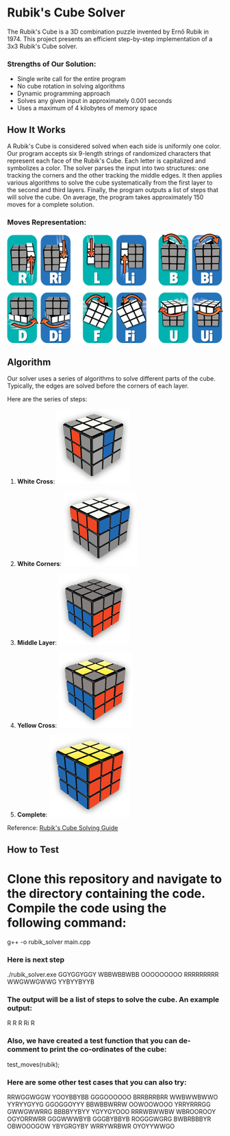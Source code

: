 # Rubik's Cube Solver

The Rubik's Cube is a 3D combination puzzle invented by Ernő Rubik in 1974. This project presents an efficient step-by-step implementation of a 3x3 Rubik's Cube solver.

### Strengths of Our Solution:
- Single write call for the entire program
- No cube rotation in solving algorithms
- Dynamic programming approach
- Solves any given input in approximately 0.001 seconds
- Uses a maximum of 4 kilobytes of memory space

## How It Works

A Rubik's Cube is considered solved when each side is uniformly one color. Our program accepts six 9-length strings of randomized characters that represent each face of the Rubik's Cube. Each letter is capitalized and symbolizes a color. The solver parses the input into two structures: one tracking the corners and the other tracking the middle edges. It then applies various algorithms to solve the cube systematically from the first layer to the second and third layers. Finally, the program outputs a list of steps that will solve the cube. On average, the program takes approximately 150 moves for a complete solution.

### Moves Representation:

![moves](https://raw.githubusercontent.com/mgia/rubix/master/images/image.png)

## Algorithm

Our solver uses a series of algorithms to solve different parts of the cube. Typically, the edges are solved before the corners of each layer.

Here are the series of steps:

1. **White Cross**:
   ![cube](https://raw.githubusercontent.com/mgia/rubix/master/images/white_cross.png)
   
2. **White Corners**:
   ![cube](https://raw.githubusercontent.com/mgia/rubix/master/images/white_corners.png)
   
3. **Middle Layer**:
   ![cube](https://raw.githubusercontent.com/mgia/rubix/master/images/middle_layer.png)
   
4. **Yellow Cross**:
   ![cube](https://raw.githubusercontent.com/mgia/rubix/master/images/yellow_cross.png)
   
5. **Complete**:
   ![cube](https://raw.githubusercontent.com/mgia/rubix/master/images/complete.png)

Reference: [Rubik's Cube Solving Guide](http://www.rossnazirullah.com/students/images/Rubiks.pdf)

## How to Test

# Clone this repository and navigate to the directory containing the code. Compile the code using the following command:

g++ -o rubik_solver main.cpp
### Here is next step
./rubik_solver.exe GGYGGYGGY WBBWBBWBB OOOOOOOOO RRRRRRRRR WWGWWGWWG YYBYYBYYB

### The output will be a list of steps to solve the cube. An example output:
R R R Ri R


### Also, we have created a test function that you can de-comment to print the co-ordinates of the cube:
test_moves(rubik);

### Here are some other test cases that you can also try:
RRWGGWGGW YOOYBBYBB GGGOOOOOO BRRBRRBRR WWBWWBWWO YYRYYGYYG
GGOGGOYYY BBWBBWRRW OOWOOWOOO YRRYRRRGG GWWGWWRRG BBBBYYBYY
YGYYGYOOO RRRWBWWBW WBROOROOY OGYORRWRR GGGWWWBYB GGGBYBBYB
ROGGGWGRG BWBRBBBYR OBWOOOGOW YBYGRGYBY WRRYWRBWR OYOYYWWGO

```sh
